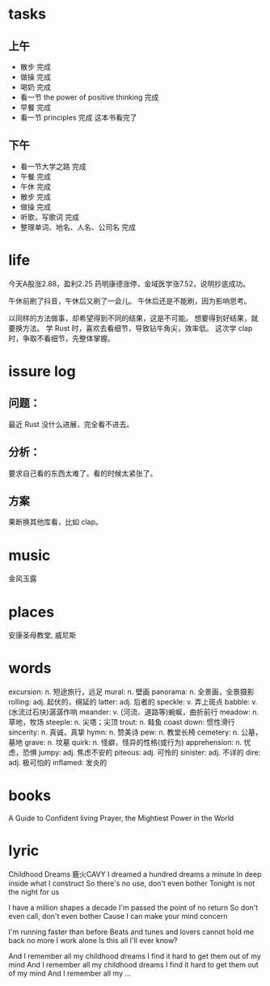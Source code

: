 # tasks

## 上午

* 散步 完成
* 做操 完成
* 喝奶 完成
* 看一节 the power of positive thinking 完成
* 早餐 完成
* 看一节 principles 完成 这本书看完了

## 下午

* 看一节大学之路 完成
* 午餐 完成
* 午休 完成
* 散步 完成
* 做操 完成
* 听歌，写歌词 完成
* 整理单词、地名、人名、公司名 完成

# life

今天A股涨2.88，盈利2.25
药明康德涨停，金域医学涨7.52，说明抄底成功。

午休前刷了抖音，午休后又刷了一会儿。
午休后还是不能刷，因为影响思考。

以同样的方法做事，却希望得到不同的结果，这是不可能。
想要得到好结果，就要换方法。
学 Rust 时，喜欢去看细节，导致钻牛角尖，效率低。
这次学 clap 时，争取不看细节，先整体掌握。

# issure log

## 问题：
最近 Rust 没什么进展，完全看不进去。

## 分析：
要求自己看的东西太难了。看的时候太紧张了。

## 方案
果断换其他库看，比如 clap。

# music

金风玉露

# places

安康圣母教堂, 威尼斯

# words

excursion: n. 短途旅行，远足   mural: n. 壁画   panorama: n. 全景画，全景摄影   rolling: adj. 起伏的，绵延的   latter: adj. 后者的
speckle: v. 弄上斑点   babble: v. (水流过石块)潺潺作响   meander: v. (河流、道路等)蜿蜒，曲折前行   meadow: n. 草地，牧场   steeple: n. 尖塔；尖顶
trout: n. 鲑鱼   coast down: 惯性滑行   sincerity: n. 真诚，真挚   hymn: n. 赞美诗   pew: n. 教堂长椅   cemetery: n. 公墓，墓地
grave: n. 坟墓   quirk: n. 怪癖，怪异的性格(或行为)   apprehension: n. 忧虑，恐惧   jumpy: adj. 焦虑不安的   piteous: adj. 可怜的
sinister: adj. 不详的   dire: adj. 极可怕的   inflamed: 发炎的

# books

A Guide to Confident living
Prayer, the Mightiest Power in the World

# lyric

Childhood Dreams
  鹿火CAVY
I dreamed a hundred dreams a minute
In deep inside what I construct
So there's no use, don't even bother
Tonight is not the night for us

I have a million shapes a decade
I'm passed the point of no return
So don't even call, don't even bother
Cause I can make your mind concern

I'm running faster than before
Beats and tunes and lovers
cannot hold me back no more
I work alone
Is this all I'll ever know?

And I remember all my childhood dreams
I find it hard to get them out of my mind
And I remember all my childhood dreams
I find it hard to get them out of my mind
And I remember all my ...
